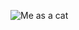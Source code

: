 ![Me as a cat](https://user-images.githubusercontent.com/50354886/132936280-4bd18672-e9de-435f-a43b-423dd4be2dfd.png)
